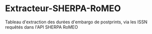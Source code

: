# Extracteur-SHERPA-RoMEO
Tableau d'extraction des durées d'embargo de postprints, via les ISSN requêtés dans l'API SHERPA RoMEO
